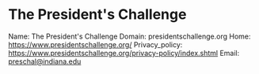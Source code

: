 
# The President's Challenge

Name: The President's Challenge
Domain: presidentschallenge.org
Home: https://www.presidentschallenge.org/
Privacy_policy: https://www.presidentschallenge.org/privacy-policy/index.shtml
Email: preschal@indiana.edu
